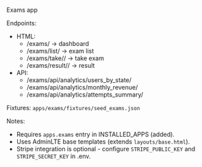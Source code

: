 Exams app

Endpoints:
- HTML:
  - /exams/ -> dashboard
  - /exams/list/ -> exam list
  - /exams/take/<id>/ -> take exam
  - /exams/result/<id>/ -> result
- API:
  - /exams/api/analytics/users_by_state/
  - /exams/api/analytics/monthly_revenue/
  - /exams/api/analytics/attempts_summary/

Fixtures: `apps/exams/fixtures/seed_exams.json`

Notes:
- Requires `apps.exams` entry in INSTALLED_APPS (added).
- Uses AdminLTE base templates (extends `layouts/base.html`).
- Stripe integration is optional - configure `STRIPE_PUBLIC_KEY` and `STRIPE_SECRET_KEY` in .env.
